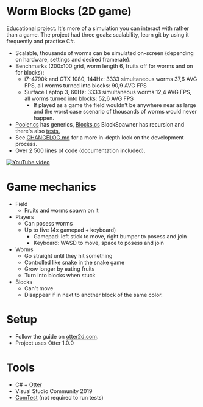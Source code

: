 # Worm Blocks (2D game)
Educational project. It's more of a simulation you can interact with rather than a game. The project had three goals: scalability, learn git by using it frequently and practise C#.
- Scalable, thousands of worms can be simulated on-screen (depending on hardware, settings and desired framerate).
- Benchmarks (200x100 grid, worm length 6, fruits off for worms and on for blocks):
    - i7-4790k and GTX 1080, 144Hz: 3333 simultaneous worms 37,6 AVG FPS, all worms turned into blocks: 90,9 AVG FPS
    - Surface Laptop 3, 60Hz: 3333 simultaneous worms 12,4 AVG FPS, all worms turned into blocks: 52,6 AVG FPS
        - If played as a game the field wouldn't be anywhere near as large and the worst case scenario of thousands of worms would never happen.
- [Pooler.cs](WormGame/Pooling/Pooler.cs) has generics, [Blocks.cs](WormGame/Entities/Blocks.cs) BlockSpawner has recursion and there's also [tests.](WormGameTest/)
- See [CHANGELOG.md](CHANGELOG.md) for a more in-depth look on the development process.
- Over 2 500 lines of code (documentation included).

[![YouTube video](https://img.youtube.com/vi/uT2ksDR-LbQ/0.jpg)](https://www.youtube.com/watch?v=uT2ksDR-LbQ "Worm Blocks v0.5")

# Game mechanics
- Field
    - Fruits and worms spawn on it
- Players
    - Can posess worms
    - Up to five (4x gamepad + keyboard)
        - Gamepad: left stick to move, right bumper to posess and join
        - Keyboard: WASD to move, space to posess and join
- Worms
    - Go straight until they hit something
    - Controlled like snake in the snake game
    - Grow longer by eating fruits
    - Turn into blocks when stuck
- Blocks
    - Can't move
    - Disappear if in next to another block of the same color.
   
# Setup
- Follow the guide on [otter2d.com](http://otter2d.com/example.php?p=3).
- Project uses Otter 1.0.0

# Tools
- C# + [Otter](http://otter2d.com/)
- Visual Studio Community 2019
- [ComTest](https://trac.cc.jyu.fi/projects/comtest/wiki/ComTestInEnglish) (not required to run tests)